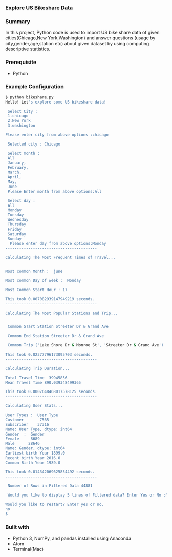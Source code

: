 ### Explore US Bikeshare Data

### Summary
  In this project, Python code is used to import US bike share data of given cities(Chicago,New York,Washington) and answer questions (usage by city,gender,age,station etc) about given dataset by using computing descriptive statistics.

### Prerequisite
  * Python

### Example Configuration

```   sh
$ python bikeshare.py
Hello! Let's explore some US bikeshare data!

 Select City :
 1.chicago
 2.New York
 3.washington

Please enter city from above options :chicago

 Selected city : Chicago

 Select month :
 All  
 January,
 February,
 March,
 April,
 May,
 June
 Please Enter month from above options:All

 Select day :
 All  
 Monday
 Tuesday
 Wednesday
 Thursday
 Friday
 Saturday
 Sunday
  Please enter day from above options:Monday
----------------------------------------

Calculating The Most Frequent Times of Travel...


Most common Month :  june

Most common Day of week :  Monday

Most Common Start Hour : 17

This took 0.007082939147949219 seconds.
----------------------------------------

Calculating The Most Popular Stations and Trip...


 Common STart Station Streeter Dr & Grand Ave

 Common End Station Streeter Dr & Grand Ave

 Common Trip ('Lake Shore Dr & Monroe St', 'Streeter Dr & Grand Ave')

This took 0.02377796173095703 seconds.
----------------------------------------

Calculating Trip Duration...

Total Travel Time  39945856
Mean Travel Time 890.039348499365

This took 0.0007648468017578125 seconds.
----------------------------------------

Calculating User Stats...

User Types :  User Type
Customer       7565
Subscriber    37316
Name: User Type, dtype: int64
Gender  :  Gender
Female     8689
Male      28646
Name: Gender, dtype: int64
Earliest birth Year 1899.0
Recent birth Year 2016.0
Common Birth Year 1989.0

This took 0.014342069625854492 seconds.
----------------------------------------

 Number of Rows in Filtered Data 44881

 Would you like to display 5 lines of Filtered data? Enter Yes or No :No

Would you like to restart? Enter yes or no.
no
$

```

### Built with
   * Python 3, NumPy, and pandas installed using Anaconda
   * Atom
   * Terminal(Mac)
